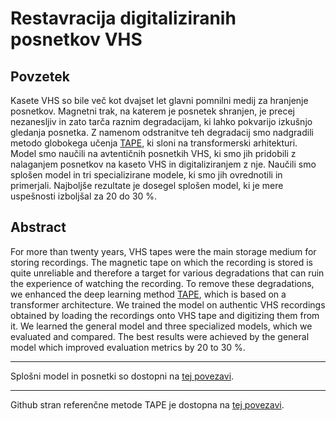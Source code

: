 # Restavracija digitaliziranih posnetkov VHS

## Povzetek

Kasete VHS so bile več kot dvajset let glavni pomnilni medij za hranjenje posnetkov. Magnetni trak, na katerem je posnetek shranjen, je precej nezanesljiv in zato tarča raznim degradacijam, ki lahko pokvarijo izkušnjo gledanja posnetka. Z namenom odstranitve teh degradacij smo nadgradili metodo globokega učenja [TAPE](https://ieeexplore.ieee.org/document/10484271), ki sloni na transformerski arhitekturi. Model smo naučili na avtentičnih posnetkih VHS, ki smo jih pridobili z nalaganjem posnetkov na kaseto VHS in digitaliziranjem z nje. Naučili smo splošen model in tri specializirane modele, ki smo jih ovrednotili in primerjali. Najboljše rezultate je dosegel splošen model, ki je mere uspešnosti izboljšal za 20 do 30 %.

## Abstract
For more than twenty years, VHS tapes were the main storage medium for storing recordings. The magnetic tape on which the recording is stored is quite unreliable and therefore a target for various degradations that can ruin the experience of watching the recording. To remove these degradations, we enhanced the deep learning method [TAPE](https://ieeexplore.ieee.org/document/10484271), which is based on a transformer architecture. We trained the model on authentic VHS recordings obtained by loading the recordings onto VHS tape and digitizing them from it. We learned the general model and three specialized models, which we evaluated and compared. The best results were achieved by the general model which improved evaluation metrics by 20 to 30 \%.

---

Splošni model in posnetki so dostopni na [tej povezavi](https://unilj-my.sharepoint.com/:f:/g/personal/au3408_student_uni-lj_si/En-f3bW-9zVBueZJxN_RmAcBkPr9Ttz5hSfvdvmMnWnQLg?e=DZIahY).

---

Github stran referenčne metode TAPE je dostopna na [tej povezavi](https://github.com/miccunifi/TAPE).
